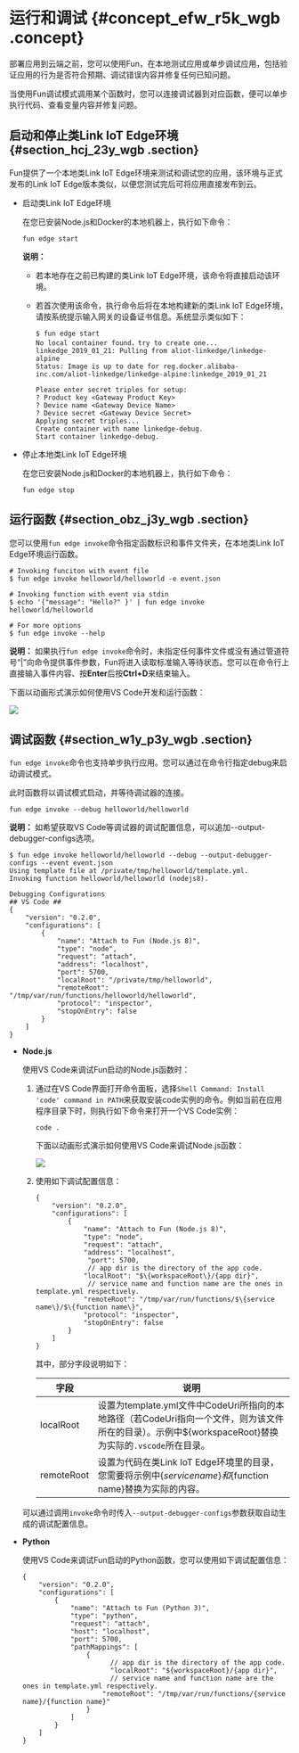 # 运行和调试 {#concept_efw_r5k_wgb .concept}

部署应用到云端之前，您可以使用Fun，在本地测试应用或单步调试应用，包括验证应用的行为是否符合预期、调试错误内容并修复任何已知问题。

当使用Fun调试模式调用某个函数时，您可以连接调试器到对应函数，便可以单步执行代码、查看变量内容并修复问题。

## 启动和停止类Link IoT Edge环境 {#section_hcj_23y_wgb .section}

Fun提供了一个本地类Link IoT Edge环境来测试和调试您的应用，该环境与正式发布的Link IoT Edge版本类似，以便您测试完后可将应用直接发布到云。

-   启动类Link IoT Edge环境

    在您已安装Node.js和Docker的本地机器上，执行如下命令：

    ```
    fun edge start
    ```

    **说明：** 

    -   若本地存在之前已构建的类Link IoT Edge环境，该命令将直接启动该环境。
    -   若首次使用该命令，执行命令后将在本地构建新的类Link IoT Edge环境，请按系统提示输入网关的设备证书信息。系统显示类似如下：

        ```
        $ fun edge start
        No local container found，try to create one...
        linkedge_2019_01_21: Pulling from aliot-linkedge/linkedge-alpine
        Status: Image is up to date for reg.docker.alibaba-inc.com/aliot-linkedge/linkedge-alpine:linkedge_2019_01_21
        
        Please enter secret triples for setup:
        ? Product key <Gateway Product Key>
        ? Device name <Gateway Device Name>
        ? Device secret <Gateway Device Secret>
        Applying secret triples...
        Create container with name linkedge-debug.
        Start container linkedge-debug.
        ```

-   停止本地类Link IoT Edge环境

    在您已安装Node.js和Docker的本地机器上，执行如下命令：

    ```
    fun edge stop
    ```


## 运行函数 {#section_obz_j3y_wgb .section}

您可以使用`fun edge invoke`命令指定函数标识和事件文件夹，在本地类Link IoT Edge环境运行函数。

```
# Invoking funciton with event file
$ fun edge invoke helloworld/helloworld -e event.json

# Invoking function with event via stdin
$ echo '{"message": "Hello?" }' | fun edge invoke helloworld/helloworld

# For more options
$ fun edge invoke --help
```

**说明：** 如果执行`fun edge invoke`命令时，未指定任何事件文件或没有通过管道符号“|”向命令提供事件参数，Fun将进入读取标准输入等待状态。您可以在命令行上直接输入事件内容、按**Enter**后按**Ctrl+D**来结束输入。

下面以动画形式演示如何使用VS Code开发和运行函数：

![](images/39494_zh-CN.gif)

## 调试函数 {#section_w1y_p3y_wgb .section}

`fun edge invoke`命令也支持单步执行应用。您可以通过在命令行指定debug来启动调试模式。

此时函数将以调试模式启动，并等待调试器的连接。

```
fun edge invoke --debug helloworld/helloworld
```

**说明：** 如希望获取VS Code等调试器的调试配置信息，可以追加--output-debugger-configs选项。

```
$ fun edge invoke helloworld/helloworld --debug --output-debugger-configs --event event.json 
Using template file at /private/tmp/helloworld/template.yml.
Invoking function helloworld/helloworld (nodejs8).

Debugging Configurations
## VS Code ##
{
    "version": "0.2.0",
    "configurations": [
        {
            "name": "Attach to Fun (Node.js 8)",
            "type": "node",
            "request": "attach",
            "address": "localhost",
            "port": 5700,
            "localRoot": "/private/tmp/helloworld",
            "remoteRoot": "/tmp/var/run/functions/helloworld/helloworld",
            "protocol": "inspector",
            "stopOnEntry": false
        }
    ]
}
```

-   **Node.js**

    使用VS Code来调试Fun启动的Node.js函数时：

    1.  通过在VS Code界面打开命令面板，选择`Shell Command: Install 'code' command in PATH`来获取安装code实例的命令。例如当前在应用程序目录下时，则执行如下命令来打开一个VS Code实例：

        ```
        code .
        ```

        下面以动画形式演示如何使用VS Code来调试Node.js函数：

        ![](http://static-aliyun-doc.oss-cn-hangzhou.aliyuncs.com/assets/img/130323/155245692439495_zh-CN.png)

    2.  使用如下调试配置信息：

        ```
        {
            "version": "0.2.0",
            "configurations": [
                {
                    "name": "Attach to Fun (Node.js 8)",
                    "type": "node",
                    "request": "attach",
                    "address": "localhost",
        			 "port": 5700,
        			 // app dir is the directory of the app code.
                    "localRoot": "$\{workspaceRoot\}/{app dir}",
        			 // service name and function name are the ones in template.yml respectively.
                    "remoteRoot": "/tmp/var/run/functions/$\{service name\}/$\{function name\}",
                    "protocol": "inspector",
                    "stopOnEntry": false
                }
            ]
        }
        ```

        其中，部分字段说明如下：

        |字段|说明|
        |--|--|
        |localRoot|设置为template.yml文件中CodeUri所指向的本地路径（若CodeUri指向一个文件，则为该文件所在的目录）。示例中$\{workspaceRoot\}替换为实际的`.vscode`所在目录。|
        |remoteRoot|设置为代码在类Link IoT Edge环境里的目录，您需要将示例中$\{service name\}和$\{function name\}替换为实际的内容。|

    可以通过调用`invoke`命令时传入`--output-debugger-configs`参数获取自动生成的调试配置信息。

-   **Python**

    使用VS Code来调试Fun启动的Python函数，您可以使用如下调试配置信息：

    ```
    {
        "version": "0.2.0",
        "configurations": [
            {
                "name": "Attach to Fun (Python 3)",
                "type": "python",
                "request": "attach",
                "host": "localhost",
                "port": 5700,
                "pathMappings": [
                    {
    					  // app dir is the directory of the app code.
    					  "localRoot": "${workspaceRoot}/{app dir}",
    					  // service name and function name are the ones in template.yml respectively.
                        "remoteRoot": "/tmp/var/run/functions/{service name}/{function name}"
                    }
                ]
            }
        ]
    }
    ```



